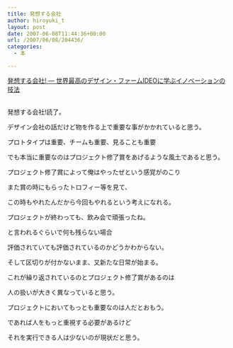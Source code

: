 ```yaml
---
title: 発想する会社
author: hiroyuki_t
layout: post
date: 2007-06-08T11:44:36+00:00
url: /2007/06/08/204436/
categories:
  - 本

---
```

<div class="section">
  <div data-role="amazonjs" data-asin="415208426X" data-locale="JP" data-tmpl="" data-img-size="" class="asin_415208426X_JP_ amazonjs_item">
    <div class="amazonjs_indicator">
      <span class="amazonjs_indicator_img"></span><a class="amazonjs_indicator_title" href="#">発想する会社! ― 世界最高のデザイン・ファームIDEOに学ぶイノベーションの技法</a><span class="amazonjs_indicator_footer"></span>
    </div>
  </div>
  
  <br /> 発想する会社!読了。</p> 
  
  <p>
    デザイン会社の話だけど物を作る上で重要な事がかかれていると思う。
  </p>
  
  <p>
    プロトタイプは重要、チームも重要、見ることも重要
  </p>
  
  <p>
    でも本当に重要なのはプロジェクト修了賞をあげるような風土であると思う。
  </p>
  
  <p>
    プロジェクト修了賞によって俺はやったぜという感覚がのこり
  </p>
  
  <p>
    また賞の時にもらったトロフィー等を見て、
  </p>
  
  <p>
    この時もやれたんだから今回もやれるという考えになれる。
  </p>
  
  <p>
  </p>
  
  <p>
    プロジェクトが終わっても、飲み会で頑張ったね。
  </p>
  
  <p>
    と言われるぐらいで何も残らない場合
  </p>
  
  <p>
    評価されていても評価されているのかどうかわからない。
  </p>
  
  <p>
    そして区切りが付かないまま、又新たな日常が始まる。
  </p>
  
  <p>
    これが繰り返されているのとプロジェクト修了賞があるのは
  </p>
  
  <p>
    人の扱いが大きく異なっていると思う。
  </p>
  
  <p>
  </p>
  
  <p>
    プロジェクトにおいてもっとも重要なのは人だとおもう。
  </p>
  
  <p>
    であれば人をもっと重視する必要があるけど
  </p>
  
  <p>
    それを実行できる人は少ないのが現状だと思う。
  </p>
</div>
